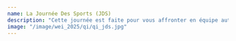 ```yaml
---
name: La Journée Des Sports (JDS)
description: "Cette journée est faite pour vous affronter en équipe autour des nombreux sports disponibles à Centrale. Vous découvrirez la grande palette de sports disponibles pour votre choix de sport obligatoire mais aussi des clubs sportifs comme les CheerLions et le Club Pole pour pousser encore plus loin votre expérience !"
image: "/image/wei_2025/qi/qi_jds.jpg"
---
```

